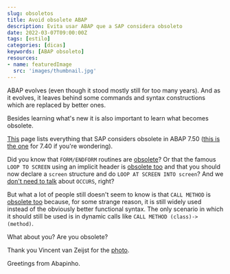 ```yaml
---
slug: obsoletos
title: Avoid obsolete ABAP
description: Evita usar ABAP que a SAP considera obsoleto
date: 2022-03-07T09:00:00Z
tags: [estilo]
categories: [dicas]
keywords: [ABAP obsoleto]
resources:
- name: featuredImage
  src: 'images/thumbnail.jpg'
---
```


ABAP evolves (even though it stood mostly still for too many years). And as it evolves, it leaves behind some commands and syntax constructions which are replaced by better ones.

Besides learning what's new it is also important to learn what becomes obsolete.

<!--more-->

[This][1] page lists everything that SAP considers obsolete in ABAP 7.50 ([this is the one][6] for 7.40 if you're wondering).

Did you know that `FORM/ENDFORM` routines are [obsolete][2]? Or that the famous `LOOP TO SCREEN` using an implicit header is [obsolete too][3] and that you should now declare a `screen` structure and do `LOOP AT SCREEN INTO screen`? And we [don't need to talk][4] about `OCCURS`, right?

But what a lot of people still doesn't seem to know is that `CALL METHOD` is [obsolete too][5] because, for some strange reason, it is still widely used instead of the obviously better functional syntax. The only scenario in which it should still be used is in dynamic calls like `CALL METHOD (class)->(method)`.

What about you? Are you obsolete?

Thank you Vincent van Zeijst for the [photo][7].

Greetings from Abapinho.

  [1]: https://help.sap.com/doc/abapdocu_750_index_htm/7.50/en-US/abenabap_obsolete.htm
  [2]: https://help.sap.com/doc/abapdocu_750_index_htm/7.50/en-US/abenabap_subroutines.htm
  [3]: https://help.sap.com/doc/abapdocu_750_index_htm/7.50/en-US/abaplocal.htm
  [4]: https://help.sap.com/doc/abapdocu_750_index_htm/7.50/en-US/abapdata_occurs.htm
  [5]: https://help.sap.com/doc/abapdocu_750_index_htm/7.50/en-US/abapcall_method_static.htm
  [6]: https://help.sap.com/doc/abapdocu_740_index_htm/7.40/en-US/abenabap_obsolete.htm
  [7]: https://commons.wikimedia.org/wiki/File:Slice_of_bread_with_mould_(1).jpg
